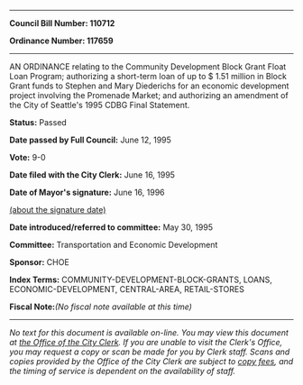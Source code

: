 

********

**Council Bill Number: 110712**
   
**Ordinance Number: 117659**
********

 AN ORDINANCE relating to the Community Development Block Grant Float Loan Program; authorizing a short-term loan of up to $ 1.51 million in Block Grant funds to Stephen and Mary Diederichs for an economic development project involving the Promenade Market; and authorizing an amendment of the City of Seattle's 1995 CDBG Final Statement.

**Status:** Passed
   
**Date passed by Full Council:** June 12, 1995
   
**Vote:** 9-0
   
**Date filed with the City Clerk:** June 16, 1995
   
**Date of Mayor's signature:** June 16, 1996
   
[(about the signature date)](/~public/approvaldate.htm)
   
   
   
**Date introduced/referred to committee:** May 30, 1995
   
**Committee:** Transportation and Economic Development
   
**Sponsor:** CHOE
   
   
**Index Terms:** COMMUNITY-DEVELOPMENT-BLOCK-GRANTS, LOANS, ECONOMIC-DEVELOPMENT, CENTRAL-AREA, RETAIL-STORES

**Fiscal Note:**_(No fiscal note available at this time)_
********

_No text for this document is available on-line. You may view this document at [the Office of the City Clerk](http://www.seattle.gov/leg/clerk/contactUs.htm). If you are unable to visit the Clerk's Office, you may request a copy or scan be made for you by Clerk staff. Scans and copies provided by the Office of the City Clerk are subject to [copy fees](http://clerk.seattle.gov/~public/clerkfees.htm), and the timing of service is dependent on the availability of staff._


